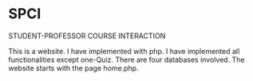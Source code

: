 # SPCI
STUDENT-PROFESSOR COURSE INTERACTION

This is a website.
I have implemented with php.
I have implemented all functionalities except one-Quiz.
There are four databases involved.
The website starts with the page home.php.
